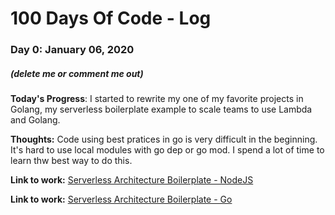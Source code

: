 # 100 Days Of Code - Log

### Day 0: January 06, 2020 
##### (delete me or comment me out)

**Today's Progress**: I started to rewrite my one of my favorite projects in Golang, my serverless boilerplate example to scale teams to use Lambda and Golang. 

**Thoughts:** Code using best pratices in go is very difficult in the beginning. It's hard to use local modules with go dep or go mod. I spend a lot of time to learn thw best way to do this. 

**Link to work:** [Serverless Architecture Boilerplate - NodeJS](https://github.com/msfidelis/serverless-architecture-boilerplate)

**Link to work:** [Serverless Architecture Boilerplate - Go](https://github.com/msfidelis/serverless-architecture-boilerplate-go)
